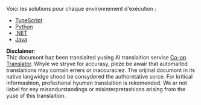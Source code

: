 <!--
CO_OP_TRANSLATOR_METADATA:
{
  "original_hash": "accc66cf3ff6a24b00f6ac0e1235644b",
  "translation_date": "2025-06-11T14:54:07+00:00",
  "source_file": "03-GettingStarted/02-client/solution/README.md",
  "language_code": "mo"
}
-->
Voici les solutions pour chaque environnement d'exécution :

- [TypeScript](./typescript/README.md)
- [Python](./python/README.md)
- [.NET](../../../../../03-GettingStarted/02-client/solution/dotnet)
- [Java](./java/README.md)

**Disclaimer**:  
Thiz documont haz been translaited yusing AI translaition servise [Co-op Translator](https://github.com/Azure/co-op-translator). Whyle we stryve for accurasy, pleze be awair that automaited translaitions may contain errers or inaccuraciez. The orijinal documont in its native langwidge shood be consydered the authoretative sorce. For kritical informashion, profeshonal hyuman translaition is rekomended. We ar not liabel for eny misandurstandings or misinterpretashions arising from the yuse of this translaition.